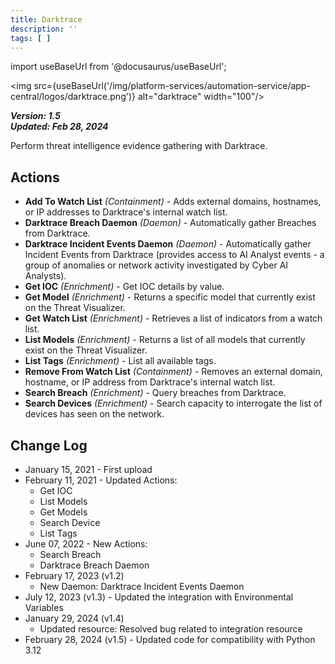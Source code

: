 ```yaml
---
title: Darktrace
description: ''
tags: [ ]
---
```


import useBaseUrl from '@docusaurus/useBaseUrl';

<img src={useBaseUrl('/img/platform-services/automation-service/app-central/logos/darktrace.png')} alt="darktrace" width="100"/>

***Version: 1.5  
Updated: Feb 28, 2024***

Perform threat intelligence evidence gathering with Darktrace.

## Actions

* **Add To Watch List** *(Containment)* - Adds external domains, hostnames, or IP addresses to Darktrace's internal watch list.
* **Darktrace Breach Daemon** *(Daemon)* - Automatically gather Breaches from Darktrace.
* **Darktrace Incident Events Daemon** *(Daemon)* - Automatically gather Incident Events from Darktrace (provides access to AI Analyst events - a group of anomalies or network activity investigated by Cyber AI Analysts).
* **Get IOC** *(Enrichment)* - Get IOC details by value.
* **Get Model** *(Enrichment)* - Returns a specific model that currently exist on the Threat Visualizer.
* **Get Watch List** *(Enrichment)* - Retrieves a list of indicators from a watch list.
* **List Models** *(Enrichment)* - Returns a list of all models that currently exist on the Threat Visualizer.
* **List Tags** *(Enrichment)* - List all available tags.
* **Remove From Watch List** *(Containment)* - Removes an external domain, hostname, or IP address from Darktrace's internal watch list.
* **Search Breach** *(Enrichment)* - Query breaches from Darktrace.
* **Search Devices** *(Enrichment)* - Search capacity to interrogate the list of devices has seen on the network.

## Change Log

* January 15, 2021 - First upload
* February 11, 2021 - Updated Actions:
    + Get IOC
    + List Models
    + Get Models
    + Search Device
    + List Tags
* June 07, 2022 - New Actions:
    + Search Breach
    + Darktrace Breach Daemon
* February 17, 2023 (v1.2)
    + New Daemon: Darktrace Incident Events Daemon
* July 12, 2023 (v1.3) - Updated the integration with Environmental Variables
* January 29, 2024 (v1.4)
    + Updated resource: Resolved bug related to integration resource
* February 28, 2024 (v1.5) - Updated code for compatibility with Python 3.12
